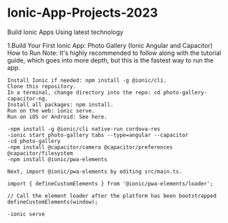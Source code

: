 # Ionic-App-Projects-2023
Build Ionic Apps Using latest technology



1.Build Your First Ionic App: Photo Gallery (Ionic Angular and Capacitor)
    How to Run
    Note: It's highly recommended to follow along with the tutorial guide, which goes into more depth, but this is the fastest way to run the app.

    Install Ionic if needed: npm install -g @ionic/cli.
    Clone this repository.
    In a terminal, change directory into the repo: cd photo-gallery-capacitor-ng.
    Install all packages: npm install.
    Run on the web: ionic serve.
    Run on iOS or Android: See here.

    -npm install -g @ionic/cli native-run cordova-res
    -ionic start photo-gallery tabs --type=angular --capacitor
    -cd photo-gallery
    -npm install @capacitor/camera @capacitor/preferences @capacitor/filesystem
    -npm install @ionic/pwa-elements

    Next, import @ionic/pwa-elements by editing src/main.ts.

    import { defineCustomElements } from '@ionic/pwa-elements/loader';

    // Call the element loader after the platform has been bootstrapped
    defineCustomElements(window);

    -ionic serve
